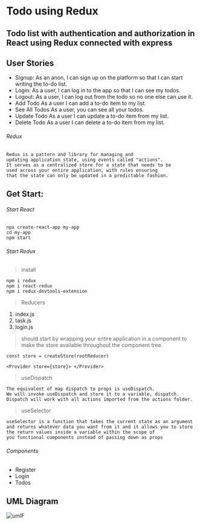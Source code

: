 # Todo using Redux
## Todo list with authentication and authorization in React using Redux connected with express

## User Stories

- Signup: As an anon, I can sign up on the platform so that I can start writing the to-do list.
- Login: As a user, I can log in to the app so that I can see my todos.
- Logout: As a user, I can log out from the todo so no one else can use it.
- Add Todo As a user I can add a to-do item to my list.
- See All Todos As a user, you can see all your todos.
- Update Todo As a user I can update a to-do item from my list.
- Delete Todo As a user I can delete a to-do item from my list.


###### Redux
```
Redux is a pattern and library for managing and 
updating application state, using events called "actions". 
It serves as a centralized store for a state that needs to be 
used across your entire application, with rules ensuring 
that the state can only be updated in a predictable fashion.
```

## Get Start:
###### Start React
```
npx create-react-app my-app
cd my-app
npm start
```


###### Start Redux
> install
```
npm i redux
npm i react-redux
npm i redux-devtools-extension
```

> Reducers
  1. index.js
  2. task.js
  3. login.js

> should start by wrapping your entire application in a <Provider> component to make the store available throughout the component tree.

```
const store = createStore(rootReducer)

<Provider store={store}> </Provider>
```

> useDispatch
```
The equivalent of map dispatch to props is useDispatch. 
We will invoke useDispatch and store it to a variable, dispatch. 
Dispatch will work with all actions imported from the actions folder. 
```
  
> useSelector
```
useSelector is a function that takes the current state as an argument 
and returns whatever data you want from it and it allows you to store 
the return values inside a variable within the scope of 
you functional components instead of passing down as props
```


###### Components
- Register
- Login
- Todos
  
  
 ## UML Diagram
  
  ![umlF](https://user-images.githubusercontent.com/92247926/145265692-4b6d31ac-200e-46a5-a817-30954f2765f5.png)

